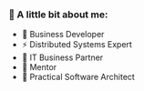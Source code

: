 ### 👋 A little bit about me:
- 🌱 Business Developer
- ⚡ Distributed Systems Expert 
- 👯 IT Business Partner
- 💬 Mentor
- 🔭 Practical Software Architect

<!--
**source-c/source-c** is a ✨ _special_ ✨ repository because its `README.md` (this file) appears on your GitHub profile.

Here are some ideas to get you started:

- 🔭 I’m currently working on ...
- 🌱 I’m currently learning ...
- 👯 I’m looking to collaborate on ...
- 🤔 I’m looking for help with ...
- 💬 Ask me about ...
- 📫 How to reach me: ...
- 😄 Pronouns: ...
- ⚡ Fun fact: ...
-->
